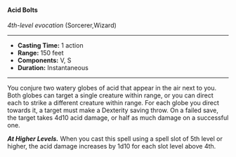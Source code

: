 #### Acid Bolts
*4th-level evocation* (Sorcerer,Wizard)
___
- **Casting Time:** 1 action
- **Range:** 150 feet
- **Components:** V, S
- **Duration:** Instantaneous
---
You conjure two watery globes of acid that appear in the air next to you. Both globes can target a single creature within range, or you can direct each to strike a different creature within range. For each globe you direct towards it, a target must make a Dexterity saving throw. On a failed save, the target takes 4d10 acid damage, or half as much damage on a successful one.

***At Higher Levels.*** When you cast this spell using a spell slot of 5th level or higher, the acid damage increases by 1d10 for each slot level above 4th.
